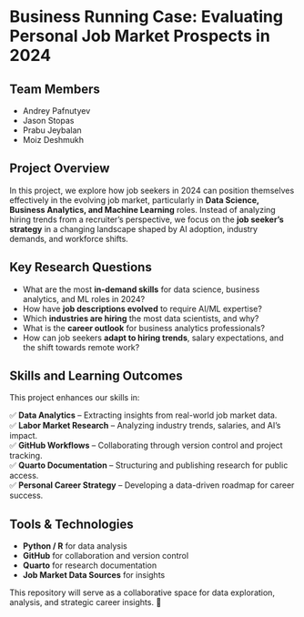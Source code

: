 # Business Running Case: Evaluating Personal Job Market Prospects in 2024

## Team Members
- Andrey Pafnutyev
- Jason Stopas
- Prabu Jeybalan 
- Moiz Deshmukh

## Project Overview
In this project, we explore how job seekers in 2024 can position themselves effectively in the evolving job market, particularly in **Data Science, Business Analytics, and Machine Learning** roles. Instead of analyzing hiring trends from a recruiter’s perspective, we focus on the **job seeker’s strategy** in a changing landscape shaped by AI adoption, industry demands, and workforce shifts.

## Key Research Questions
- What are the most **in-demand skills** for data science, business analytics, and ML roles in 2024?
- How have **job descriptions evolved** to require AI/ML expertise?
- Which **industries are hiring** the most data scientists, and why?
- What is the **career outlook** for business analytics professionals?
- How can job seekers **adapt to hiring trends**, salary expectations, and the shift towards remote work?

## Skills and Learning Outcomes
This project enhances our skills in:

✅ **Data Analytics** – Extracting insights from real-world job market data.  
✅ **Labor Market Research** – Analyzing industry trends, salaries, and AI’s impact.  
✅ **GitHub Workflows** – Collaborating through version control and project tracking.  
✅ **Quarto Documentation** – Structuring and publishing research for public access.  
✅ **Personal Career Strategy** – Developing a data-driven roadmap for career success.  

## Tools & Technologies
- **Python / R** for data analysis
- **GitHub** for collaboration and version control
- **Quarto** for research documentation
- **Job Market Data Sources** for insights

This repository will serve as a collaborative space for data exploration, analysis, and strategic career insights. 🚀
